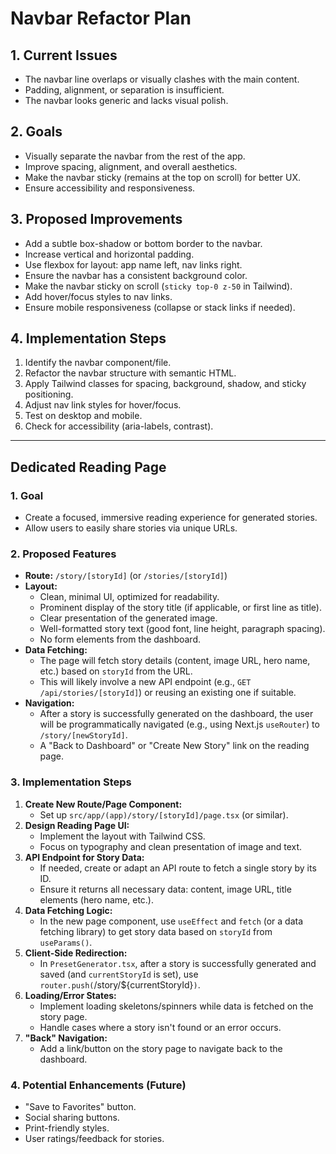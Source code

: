 # Navbar Refactor Plan

## 1. Current Issues
- The navbar line overlaps or visually clashes with the main content.
- Padding, alignment, or separation is insufficient.
- The navbar looks generic and lacks visual polish.

## 2. Goals
- Visually separate the navbar from the rest of the app.
- Improve spacing, alignment, and overall aesthetics.
- Make the navbar sticky (remains at the top on scroll) for better UX.
- Ensure accessibility and responsiveness.

## 3. Proposed Improvements
- Add a subtle box-shadow or bottom border to the navbar.
- Increase vertical and horizontal padding.
- Use flexbox for layout: app name left, nav links right.
- Ensure the navbar has a consistent background color.
- Make the navbar sticky on scroll (`sticky top-0 z-50` in Tailwind).
- Add hover/focus styles to nav links.
- Ensure mobile responsiveness (collapse or stack links if needed).

## 4. Implementation Steps
1. Identify the navbar component/file.
2. Refactor the navbar structure with semantic HTML.
3. Apply Tailwind classes for spacing, background, shadow, and sticky positioning.
4. Adjust nav link styles for hover/focus.
5. Test on desktop and mobile.
6. Check for accessibility (aria-labels, contrast).

---

## Dedicated Reading Page

### 1. Goal
- Create a focused, immersive reading experience for generated stories.
- Allow users to easily share stories via unique URLs.

### 2. Proposed Features
- **Route:** `/story/[storyId]` (or `/stories/[storyId]`)
- **Layout:**
    - Clean, minimal UI, optimized for readability.
    - Prominent display of the story title (if applicable, or first line as title).
    - Clear presentation of the generated image.
    - Well-formatted story text (good font, line height, paragraph spacing).
    - No form elements from the dashboard.
- **Data Fetching:**
    - The page will fetch story details (content, image URL, hero name, etc.) based on `storyId` from the URL.
    - This will likely involve a new API endpoint (e.g., `GET /api/stories/[storyId]`) or reusing an existing one if suitable.
- **Navigation:**
    - After a story is successfully generated on the dashboard, the user will be programmatically navigated (e.g., using Next.js `useRouter`) to `/story/[newStoryId]`.
    - A "Back to Dashboard" or "Create New Story" link on the reading page.

### 3. Implementation Steps
1.  **Create New Route/Page Component:**
    *   Set up `src/app/(app)/story/[storyId]/page.tsx` (or similar).
2.  **Design Reading Page UI:**
    *   Implement the layout with Tailwind CSS.
    *   Focus on typography and clean presentation of image and text.
3.  **API Endpoint for Story Data:**
    *   If needed, create or adapt an API route to fetch a single story by its ID.
    *   Ensure it returns all necessary data: content, image URL, title elements (hero name, etc.).
4.  **Data Fetching Logic:**
    *   In the new page component, use `useEffect` and `fetch` (or a data fetching library) to get story data based on `storyId` from `useParams()`.
5.  **Client-Side Redirection:**
    *   In `PresetGenerator.tsx`, after a story is successfully generated and saved (and `currentStoryId` is set), use `router.push(`/story/${currentStoryId}`)`.
6.  **Loading/Error States:**
    *   Implement loading skeletons/spinners while data is fetched on the story page.
    *   Handle cases where a story isn't found or an error occurs.
7.  **"Back" Navigation:**
    *   Add a link/button on the story page to navigate back to the dashboard.

### 4. Potential Enhancements (Future)
-   "Save to Favorites" button.
-   Social sharing buttons.
-   Print-friendly styles.
-   User ratings/feedback for stories.
